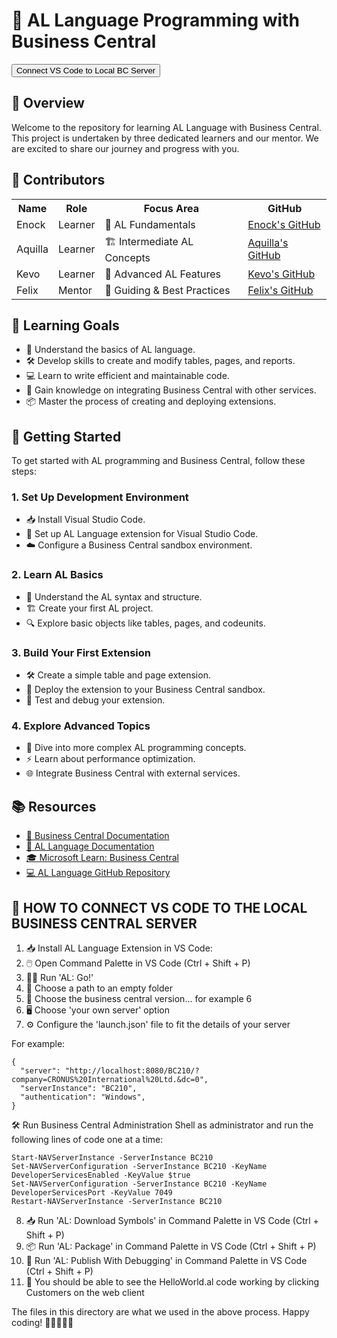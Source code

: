 <h1>🚀 AL Language Programming with Business Central</h1>

<p>
  <a href="#-how-to-connect-vs-code-to-the-local-business-central-server">
    <button>Connect VS Code to Local BC Server</button>
  </a>
</p>

<h2>🌟 Overview</h2>
<p>
  Welcome to the repository for learning AL Language with Business Central. This project is undertaken by three dedicated learners and our mentor. We are excited to share our journey and progress with you.
</p>

<h2>👥 Contributors</h2>
<table>
  <tr>
    <th>Name</th>
    <th>Role</th>
    <th>Focus Area</th>
    <th>GitHub</th>
  </tr>
  <tr>
    <td>Enock</td>
    <td>Learner</td>
    <td>🔰 AL Fundamentals</td>
    <td><a href="https://github.com/kibexd">Enock's GitHub</a></td>
  </tr>
  <tr>
    <td>Aquilla</td>
    <td>Learner</td>
    <td>🏗️ Intermediate AL Concepts</td>
    <td><a href="https://github.com/AquilaMuturi">Aquilla's GitHub</a></td>
  </tr>
  <tr>
    <td>Kevo</td>
    <td>Learner</td>
    <td>🚀 Advanced AL Features</td>
    <td><a href="https://github.com/kelvintechsolutions">Kevo's GitHub</a></td>
  </tr>
  <tr>
    <td>Felix</td>
    <td>Mentor</td>
    <td>🧠 Guiding & Best Practices</td>
    <td><a href="https://github.com/orgs/Coretec-Solutions-Africa-Attachees/people/MuneneFelix">Felix's GitHub</a></td>
  </tr>
</table>

<h2>🎯 Learning Goals</h2>
<ul>
  <li>📘 Understand the basics of AL language.</li>
  <li>🛠️ Develop skills to create and modify tables, pages, and reports.</li>
  <li>💻 Learn to write efficient and maintainable code.</li>
  <li>🔗 Gain knowledge on integrating Business Central with other services.</li>
  <li>📦 Master the process of creating and deploying extensions.</li>
</ul>

<h2>🚀 Getting Started</h2>
<p>To get started with AL programming and Business Central, follow these steps:</p>

<h3>1. Set Up Development Environment</h3>
<ul>
  <li>📥 Install Visual Studio Code.</li>
  <li>🔧 Set up AL Language extension for Visual Studio Code.</li>
  <li>☁️ Configure a Business Central sandbox environment.</li>
</ul>

<h3>2. Learn AL Basics</h3>
<ul>
  <li>🧱 Understand the AL syntax and structure.</li>
  <li>🏗️ Create your first AL project.</li>
  <li>🔍 Explore basic objects like tables, pages, and codeunits.</li>
</ul>

<h3>3. Build Your First Extension</h3>
<ul>
  <li>🛠️ Create a simple table and page extension.</li>
  <li>🚀 Deploy the extension to your Business Central sandbox.</li>
  <li>🐞 Test and debug your extension.</li>
</ul>

<h3>4. Explore Advanced Topics</h3>
<ul>
  <li>🧠 Dive into more complex AL programming concepts.</li>
  <li>⚡ Learn about performance optimization.</li>
  <li>🌐 Integrate Business Central with external services.</li>
</ul>

<h2>📚 Resources</h2>
<ul>
  <li><a href="https://docs.microsoft.com/en-us/dynamics365/business-central/">📘 Business Central Documentation</a></li>
  <li><a href="https://docs.microsoft.com/en-us/dynamics365/business-central/dev-itpro/developer/devenv-reference-overview">🔧 AL Language Documentation</a></li>
  <li><a href="https://learn.microsoft.com/en-us/training/browse/?products=dynamics-business-central">🎓 Microsoft Learn: Business Central</a></li>
  <li><a href="https://github.com/microsoft/AL">💻 AL Language GitHub Repository</a></li>
</ul>

<h2 id="-how-to-connect-vs-code-to-the-local-business-central-server">🔧 HOW TO CONNECT VS CODE TO THE LOCAL BUSINESS CENTRAL SERVER</h2>

<ol>
  <li>📥 Install AL Language Extension in VS Code:</li>
  <li>🖱️ Open Command Palette in VS Code (Ctrl + Shift + P)</li>
  <li>🏃‍♂️ Run 'AL: Go!'</li>
  <li>📁 Choose a path to an empty folder</li>
  <li>🔢 Choose the business central version... for example 6</li>
  <li>🖥️ Choose 'your own server' option</li>
  <li>⚙️ Configure the 'launch.json' file to fit the details of your server</li>
</ol>

<p>For example:</p>

<pre><code>{
  "server": "http://localhost:8080/BC210/?company=CRONUS%20International%20Ltd.&dc=0",
  "serverInstance": "BC210",
  "authentication": "Windows",
}
</code></pre>

<p>🛠️ Run Business Central Administration Shell as administrator and run the following lines of code one at a time:</p>

<pre><code>Start-NAVServerInstance -ServerInstance BC210
Set-NAVServerConfiguration -ServerInstance BC210 -KeyName DeveloperServicesEnabled -KeyValue $true
Set-NAVServerConfiguration -ServerInstance BC210 -KeyName DeveloperServicesPort -KeyValue 7049
Restart-NAVServerInstance -ServerInstance BC210
</code></pre>

<ol start="8">
  <li>📥 Run 'AL: Download Symbols' in Command Palette in VS Code (Ctrl + Shift + P)</li>
  
  <li>📦 Run 'AL: Package' in Command Palette in VS Code (Ctrl + Shift + P)</li>
  <li>🚀 Run 'AL: Publish With Debugging' in Command Palette in VS Code (Ctrl + Shift + P)</li>
  <li>🎉 You should be able to see the HelloWorld.al code working by clicking Customers on the web client</li>
</ol>

<p>The files in this directory are what we used in the above process. Happy coding! 🎊👨‍💻👩‍💻</p>
